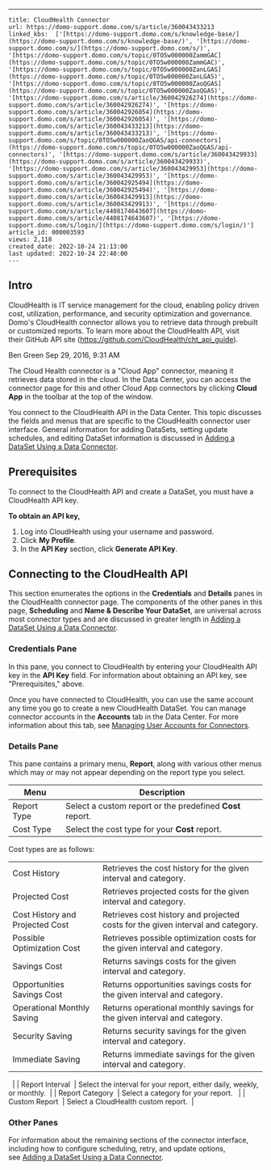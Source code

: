 ---
    title: CloudHealth Connector
    url: https://domo-support.domo.com/s/article/360043433213
    linked_kbs:  ['[https://domo-support.domo.com/s/knowledge-base/](https://domo-support.domo.com/s/knowledge-base/)', '[https://domo-support.domo.com/s/](https://domo-support.domo.com/s/)', '[https://domo-support.domo.com/s/topic/0TO5w000000ZammGAC](https://domo-support.domo.com/s/topic/0TO5w000000ZammGAC)', '[https://domo-support.domo.com/s/topic/0TO5w000000ZanLGAS](https://domo-support.domo.com/s/topic/0TO5w000000ZanLGAS)', '[https://domo-support.domo.com/s/topic/0TO5w000000ZaoQGAS](https://domo-support.domo.com/s/topic/0TO5w000000ZaoQGAS)', '[https://domo-support.domo.com/s/article/360042926274](https://domo-support.domo.com/s/article/360042926274)', '[https://domo-support.domo.com/s/article/360042926054](https://domo-support.domo.com/s/article/360042926054)', '[https://domo-support.domo.com/s/article/360043433213](https://domo-support.domo.com/s/article/360043433213)', '[https://domo-support.domo.com/s/topic/0TO5w000000ZaoQGAS/api-connectors](https://domo-support.domo.com/s/topic/0TO5w000000ZaoQGAS/api-connectors)', '[https://domo-support.domo.com/s/article/360043429933](https://domo-support.domo.com/s/article/360043429933)', '[https://domo-support.domo.com/s/article/360043429953](https://domo-support.domo.com/s/article/360043429953)', '[https://domo-support.domo.com/s/article/360042925494](https://domo-support.domo.com/s/article/360042925494)', '[https://domo-support.domo.com/s/article/360043429913](https://domo-support.domo.com/s/article/360043429913)', '[https://domo-support.domo.com/s/article/4408174643607](https://domo-support.domo.com/s/article/4408174643607)', '[https://domo-support.domo.com/s/login/](https://domo-support.domo.com/s/login/)']
    article_id: 000003593
    views: 2,118
    created_date: 2022-10-24 21:13:00
    last updated: 2022-10-24 22:40:00
    ---



Intro
-----


CloudHealth is IT service management for the cloud, enabling policy driven cost, utilization, performance, and security optimization and governance. Domo's CloudHealth connector allows you to retrieve data through prebuilt or customized reports. To learn more about the CloudHealth API, visit their GitHub API site (<https://github.com/CloudHealth/cht_api_guide>).




Ben Green
Sep 29, 2016, 9:31 AM


The Cloud Health connector is a "Cloud App" connector, meaning it retrieves data stored in the cloud. In the Data Center, you can access the connector page for this and other Cloud App connectors by clicking **Cloud App** in the toolbar at the top of the window.




You connect to the CloudHealth API in the Data Center. This topic discusses the fields and menus that are specific to the CloudHealth connector user interface. General information for adding DataSets, setting update schedules, and editing DataSet information is discussed in [Adding a DataSet Using a Data Connector](/s/article/360042926274 "Adding a DataSet Using a Data Connector").


Prerequisites
-------------


To connect to the CloudHealth API and create a DataSet, you must have a CloudHealth API key. 


**To obtain an API key,**


1. Log into CloudHealth using your username and password.
2. Click **My Profile**.
3. In the **API Key** section, click **Generate API Key**.


Connecting to the CloudHealth API
---------------------------------


This section enumerates the options in the **Credentials** and **Details** panes in the CloudHealth connector page. The components of the other panes in this page, **Scheduling** and **Name & Describe Your DataSet**, are universal across most connector types and are discussed in greater length in [Adding a DataSet Using a Data Connector](/s/article/360042926274 "Adding a DataSet Using a Data Connector").


### Credentials Pane


In this pane, you connect to CloudHealth by entering your CloudHealth API key in the **API Key** field. For information about obtaining an API key, see "Prerequisites," above.


Once you have connected to CloudHealth, you can use the same account any time you go to create a new CloudHealth DataSet. You can manage connector accounts in the **Accounts** tab in the Data Center. For more information about this tab, see [Managing User Accounts for Connectors](/s/article/360042926054 "Managing User Accounts for Connectors").


### Details Pane


This pane contains a primary menu, **Report**, along with various other menus which may or may not appear depending on the report type you select.




| **Menu** | **Description** |
| --- | --- |
| Report Type | Select a custom report or the predefined **Cost** report. |
| Cost Type | Select the cost type for your **Cost** report.
Cost types are as follows:

|  |  |
| --- | --- |
| Cost History | Retrieves the cost history for the given interval and category. |
| Projected Cost | Retrieves projected costs for the given interval and category. |
| Cost History and Projected Cost | Retrieves cost history and projected costs for the given interval and category. |
| Possible Optimization Cost | Retrieves possible optimization costs for the given interval and category. |
| Savings Cost | Returns savings costs for the given interval and category. |
| Opportunities Savings Cost | Returns opportunities savings costs for the given interval and category. |
| Operational Monthly Saving | Returns operational monthly savings for the given interval and category. |
| Security Saving | Returns security savings for the given interval and category. |
| Immediate Saving | Returns immediate savings for the given interval and category. |

  |
| Report Interval  | Select the interval for your report, either daily, weekly, or monthly.  |
| Report Category  | Select a category for your report.   |
| Custom Report  | Select a CloudHealth custom report.  |


### Other Panes


For information about the remaining sections of the connector interface, including how to configure scheduling, retry, and update options, see [Adding a DataSet Using a Data Connector](/s/article/360042926274 "Adding a DataSet Using a Data Connector").

